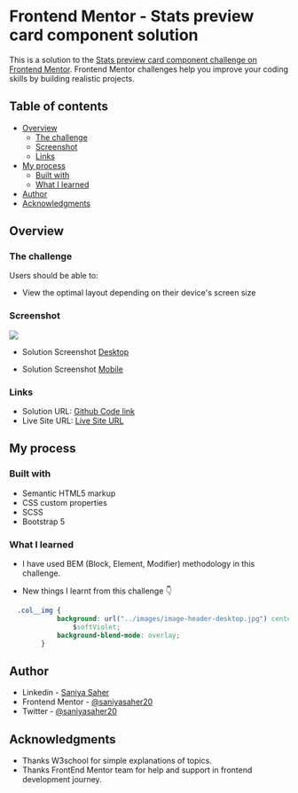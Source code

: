 # Frontend Mentor - Stats preview card component solution

This is a solution to the [Stats preview card component challenge on Frontend Mentor](https://www.frontendmentor.io/challenges/stats-preview-card-component-8JqbgoU62). Frontend Mentor challenges help you improve your coding skills by building realistic projects. 

## Table of contents

- [Overview](#overview)
  - [The challenge](#the-challenge)
  - [Screenshot](#screenshot)
  - [Links](#links)
- [My process](#my-process)
  - [Built with](#built-with)
  - [What I learned](#what-i-learned)
- [Author](#author)
- [Acknowledgments](#acknowledgments)

## Overview

### The challenge

Users should be able to:

- View the optimal layout depending on their device's screen size

### Screenshot

![](./screenshot.jpg)

- Solution Screenshot [Desktop](https://github.com/saniyasaher20/4fm_stats-preview-card-component-main/blob/a76bcc39b5c742589b63cfa3cce251725bac74c5/design/solution-screenshot-desktop.JPG)

- Solution Screenshot [Mobile](https://github.com/saniyasaher20/4fm_stats-preview-card-component-main/blob/a76bcc39b5c742589b63cfa3cce251725bac74c5/design/solution-screenshot-mobile.JPG)
### Links

- Solution URL: [Github Code link](https://github.com/saniyasaher20/4fm_stats-preview-card-component-main)
- Live Site URL: [Live Site URL](https://saniyasaher20.github.io/4fm_stats-preview-card-component-main/)

## My process

### Built with

- Semantic HTML5 markup
- CSS custom properties
- SCSS
- Bootstrap 5
### What I learned

- I have used BEM (Block, Element, Modifier) methodology in this challenge.

- New things I learnt from this challenge 👇

```css
  .col__img {
            background: url("../images/image-header-desktop.jpg") center/ cover no-repeat,
                $softViolet;
            background-blend-mode: overlay;
        }
```
## Author

- Linkedin - [Saniya Saher](https://www.linkedin.com/in/saniyasaher20/)
- Frontend Mentor - [@saniyasaher20](https://www.frontendmentor.io/profile/saniyasaher20)
- Twitter - [@saniyasaher20](https://twitter.com/saniyasaher20)

## Acknowledgments

- Thanks W3school for simple explanations of topics.
- Thanks FrontEnd Mentor team for help and support in frontend development journey.
